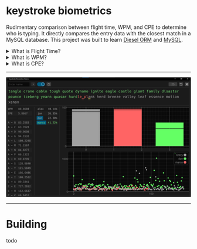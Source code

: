 <h1>
  keystroke biometrics
</h1>
<p>Rudimentary comparison between flight time, WPM, and CPE to determine who is typing. It directly compares the entry data with the closest match in a MySQL database. This project was built to learn <a href="https://diesel.rs/">Diesel ORM</a> and <a href="https://dev.mysql.com/">MySQL</a>.</p>

<details>
  <summary>What is Flight Time?</summary>
  <p>Flight time is the time it takes for a person to move from one key to the next while typing.</p>
</details>

<details>
  <summary>What is WPM?</summary>
  <p>Words Per Minute (WPM) is a common metric used to measure typing speed.</p>
</details>

<details>
  <summary>What is CPE?</summary>
  <p>Corrections Per Entry (CPE) is the ratio of corrections per characters typed.</p>
</details>

<hr />
<div align="center">
  <img src="./assets/example.png" alt="Example usage">
</div>
<hr />
<h1>
  Building
</h1>
<p>
  todo
</p>
